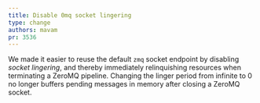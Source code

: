 ```yaml
---
title: Disable 0mq socket lingering
type: change
authors: mavam
pr: 3536
---
```


We made it easier to reuse the default `zmq` socket endpoint by disabling
*socket lingering*, and thereby immediately relinquishing resources when
terminating a ZeroMQ pipeline. Changing the linger period from infinite to 0 no
longer buffers pending messages in memory after closing a ZeroMQ socket.
